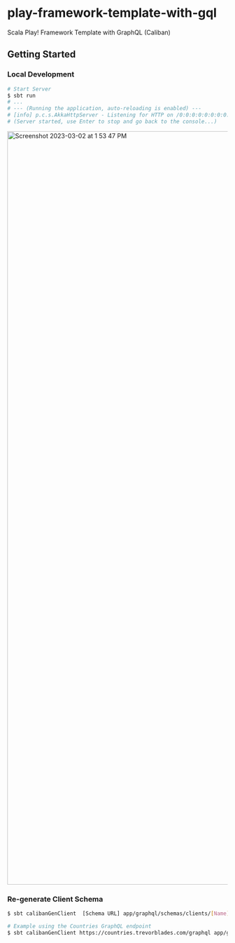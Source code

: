 # play-framework-template-with-gql
Scala Play! Framework Template with GraphQL (Caliban)

## Getting Started

### Local Development

```bash
# Start Server
$ sbt run
# ...
# --- (Running the application, auto-reloading is enabled) ---
# [info] p.c.s.AkkaHttpServer - Listening for HTTP on /0:0:0:0:0:0:0:0:9000
# (Server started, use Enter to stop and go back to the console...)

```

<img width="1718" alt="Screenshot 2023-03-02 at 1 53 47 PM" src="https://user-images.githubusercontent.com/20152719/222537821-950e78bd-aa6f-4130-8bd5-dc309b840fdd.png">

### Re-generate Client Schema

```bash
$ sbt calibanGenClient  [Schema URL] app/graphql/schemas/clients/[Name]Schema.scala

# Example using the Countries GraphQL endpoint
$ sbt calibanGenClient https://countries.trevorblades.com/graphql app/graphql/schemas/clients/CountriesSchema.scala
```